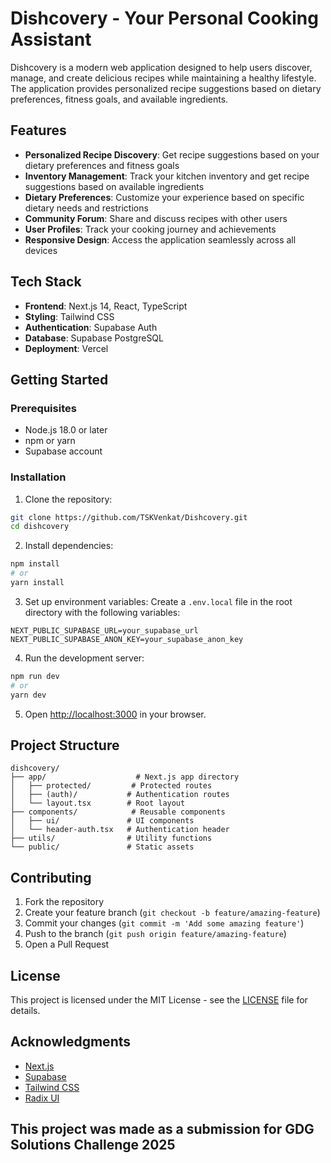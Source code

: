 # Dishcovery - Your Personal Cooking Assistant

Dishcovery is a modern web application designed to help users discover, manage, and create delicious recipes while maintaining a healthy lifestyle. The application provides personalized recipe suggestions based on dietary preferences, fitness goals, and available ingredients.

## Features

- **Personalized Recipe Discovery**: Get recipe suggestions based on your dietary preferences and fitness goals
- **Inventory Management**: Track your kitchen inventory and get recipe suggestions based on available ingredients
- **Dietary Preferences**: Customize your experience based on specific dietary needs and restrictions
- **Community Forum**: Share and discuss recipes with other users
- **User Profiles**: Track your cooking journey and achievements
- **Responsive Design**: Access the application seamlessly across all devices

## Tech Stack

- **Frontend**: Next.js 14, React, TypeScript
- **Styling**: Tailwind CSS
- **Authentication**: Supabase Auth
- **Database**: Supabase PostgreSQL
- **Deployment**: Vercel

## Getting Started

### Prerequisites

- Node.js 18.0 or later
- npm or yarn
- Supabase account

### Installation

1. Clone the repository:
```bash
git clone https://github.com/TSKVenkat/Dishcovery.git
cd dishcovery
```

2. Install dependencies:
```bash
npm install
# or
yarn install
```

3. Set up environment variables:
Create a `.env.local` file in the root directory with the following variables:
```env
NEXT_PUBLIC_SUPABASE_URL=your_supabase_url
NEXT_PUBLIC_SUPABASE_ANON_KEY=your_supabase_anon_key
```

4. Run the development server:
```bash
npm run dev
# or
yarn dev
```

5. Open [http://localhost:3000](http://localhost:3000) in your browser.

## Project Structure

```
dishcovery/
├── app/                    # Next.js app directory
│   ├── protected/         # Protected routes
│   ├── (auth)/           # Authentication routes
│   └── layout.tsx        # Root layout
├── components/            # Reusable components
│   ├── ui/               # UI components
│   └── header-auth.tsx   # Authentication header
├── utils/                # Utility functions
└── public/               # Static assets
```

## Contributing

1. Fork the repository
2. Create your feature branch (`git checkout -b feature/amazing-feature`)
3. Commit your changes (`git commit -m 'Add some amazing feature'`)
4. Push to the branch (`git push origin feature/amazing-feature`)
5. Open a Pull Request

## License

This project is licensed under the MIT License - see the [LICENSE](LICENSE) file for details.

## Acknowledgments

- [Next.js](https://nextjs.org/)
- [Supabase](https://supabase.com/)
- [Tailwind CSS](https://tailwindcss.com/)
- [Radix UI](https://www.radix-ui.com/)

## This project was made as a submission  for  GDG Solutions Challenge 2025 


